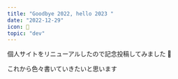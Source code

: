 ```yaml
---
title: "Goodbye 2022, hello 2023 "
date: "2022-12-29"
icon: 🍨
topic: "dev"
---
```


個人サイトをリニューアルしたので記念投稿してみました 🥳

これから色々書いていきたいと思います
